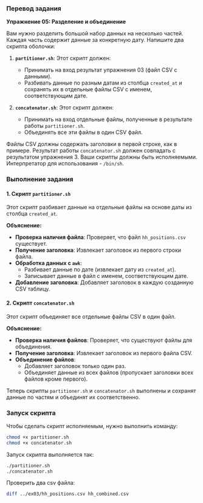 ### Перевод задания

**Упражнение 05: Разделение и объединение**

Вам нужно разделить большой набор данных на несколько частей. Каждая часть содержит данные за конкретную дату. Напишите два скрипта оболочки:

1. **`partitioner.sh`**: Этот скрипт должен:
   - Принимать на вход результат упражнения 03 (файл CSV с данными).
   - Разбивать данные по разным датам из столбца `created_at` и сохранять их в отдельные файлы CSV с именем, соответствующим дате.

2. **`concatenator.sh`**: Этот скрипт должен:
   - Принимать на вход отдельные файлы, полученные в результате работы `partitioner.sh`.
   - Объединять все эти файлы в один CSV файл.

Файлы CSV должны содержать заголовки в первой строке, как в примере. Результат работы `concatenator.sh` должен совпадать с результатом упражнения 3. Ваши скрипты должны быть исполняемыми. Интерпретатор для использования - `/bin/sh`.

### Выполнение задания

#### 1. Скрипт `partitioner.sh`

Этот скрипт разбивает данные на отдельные файлы на основе даты из столбца `created_at`.

**Объяснение:**

- **Проверка наличия файла**: Проверяет, что файл `hh_positions.csv` существует.
- **Получение заголовка**: Извлекает заголовок из первого строки файла.
- **Обработка данных с `awk`**:
  - Разбивает данные по дате (извлекает дату из `created_at`).
  - Записывает данные в файл с именем, соответствующим дате.
- **Добавление заголовка**: Добавляет заголовок в каждую созданную CSV таблицу.

#### 2. Скрипт `concatenator.sh`

Этот скрипт объединяет все отдельные файлы CSV в один файл.


**Объяснение:**

- **Проверка наличия файлов**: Проверяет, что существуют файлы для объединения.
- **Получение заголовка**: Извлекает заголовок из первого файла CSV.
- **Объединение файлов**: 
  - Добавляет заголовок только один раз.
  - Объединяет данные из всех файлов (пропускает заголовки всех файлов кроме первого).

Теперь скрипты `partitioner.sh` и `concatenator.sh` выполнены и сохранят данные по частям и объединят их соответственно.

### Запуск скрипта

Чтобы сделать скрипт исполняемым, нужно выполнить команду:

```sh
chmod +x partitioner.sh
chmod +x concatenator.sh
```

Запуск скрипта выполняется так:

```sh
./partitioner.sh
./concatenator.sh
```

Проверить два csv файла:
```sh
diff ../ex03/hh_positions.csv hh_combined.csv 
```
